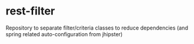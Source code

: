 # rest-filter
Repository to separate filter/criteria classes to reduce dependencies (and spring related auto-configuration from jhipster)

